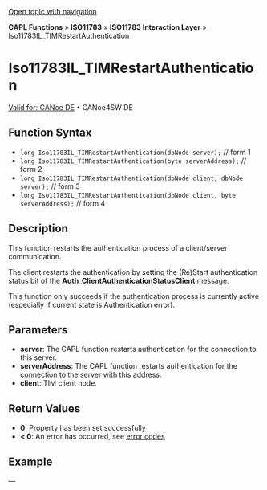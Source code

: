 [Open topic with navigation](../../../../../../CANoeDEFamily.htm#Topics/CAPLFunctions/ISO11783/ISOInteractionLayer/Functions/CAPLfunctionIso11783ILtimRestartAuthentication.md)

**CAPL Functions** » **ISO11783** » **ISO11783 Interaction Layer** » Iso11783IL_TIMRestartAuthentication

# Iso11783IL_TIMRestartAuthentication

[Valid for: CANoe DE](../../../../Shared/FeatureAvailability.md) • CANoe4SW DE

## Function Syntax

- `long Iso11783IL_TIMRestartAuthentication(dbNode server);` // form 1
- `long Iso11783IL_TIMRestartAuthentication(byte serverAddress);` // form 2
- `long Iso11783IL_TIMRestartAuthentication(dbNode client, dbNode server);` // form 3
- `long Iso11783IL_TIMRestartAuthentication(dbNode client, byte serverAddress);` // form 4

## Description

This function restarts the authentication process of a client/server communication.

The client restarts the authentication by setting the (Re)Start authentication status bit of the **Auth_ClientAuthenticationStatusClient** message.

This function only succeeds if the authentication process is currently active (especially if current state is Authentication error).

## Parameters

- **server**: The CAPL function restarts authentication for the connection to this server.
- **serverAddress**: The CAPL function restarts authentication for the connection to the server with this address.
- **client**: TIM client node.

## Return Values

- **0**: Property has been set successfully
- **< 0**: An error has occurred, see [error codes](../../../CAPLfunctionsISOj1939ErrorCodes.md)

## Example

—
